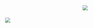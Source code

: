 <!-- profile view count -->
<img align="right" src="https://komarev.com/ghpvc/?username=sanidhyy">

<!-- introduction -->
<h1 align="center">
  <a href="https://git.io/typing-svg">
    <img src="https://readme-typing-svg.herokuapp.com/demo/?lines=Hi+There+👋;Myself+Amirhasan+!;Web+Developer">
  </a>
</h1>
